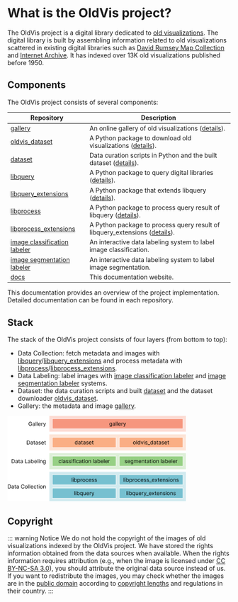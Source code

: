 # What is the OldVis project?

The OldVis project is a digital library dedicated to [old visualizations](https://en.wikipedia.org/wiki/Data_and_information_visualization#History).
The digital library is built by assembling information related to old visualizations scattered in existing digital libraries such as [David Rumsey Map Collection](https://www.davidrumsey.com/) and [Internet Archive](https://archive.org/).
It has indexed over 13K old visualizations published before 1950.

## Components

The OldVis project consists of several components:

| Repository                                                                             | Description                                                                                               |
| -------------------------------------------------------------------------------------- | --------------------------------------------------------------------------------------------------------- |
| [gallery](https://github.com/oldvis/gallery)                                           | An online gallery of old visualizations ([details](../implementation/gallery)).                           |
| [oldvis_dataset](https://github.com/oldvis/oldvis_dataset)                             | A Python package to download old visualizations ([details](../implementation/downloader)).                |
| [dataset](https://github.com/oldvis/dataset)                                           | Data curation scripts in Python and the built dataset ([details](../implementation/dataset)).             |
| [libquery](https://github.com/oldvis/libquery)                                         | A Python package to query digital libraries ([details](../implementation/querier)).                       |
| [libquery_extensions](https://github.com/oldvis/libquery_extensions)                   | A Python package that extends libquery ([details](../implementation/querier)).                            |
| [libprocess](https://github.com/oldvis/libprocess)                                     | A Python package to process query result of libquery ([details](../implementation/processor)).            |
| [libprocess_extensions](https://github.com/oldvis/libprocess_extensions)               | A Python package to process query result of libquery_extensions ([details](../implementation/processor)). |
| [image classification labeler](https://github.com/oldvis/image-classification-labeler) | An interactive data labeling system to label image classification.                                        |
| [image segmentation labeler](https://github.com/oldvis/image-segmentation-labeler)     | An interactive data labeling system to label image segmentation.                                          |
| [docs](https://github.com/oldvis/oldvis.github.io)                                     | This documentation website.                                                                               |

This documentation provides an overview of the project implementation.
Detailed documentation can be found in each repository.

## Stack

The stack of the OldVis project consists of four layers (from bottom to top):

- Data Collection: fetch metadata and images with [libquery](https://github.com/oldvis/libquery)/[libquery_extensions](https://github.com/oldvis/libquery_extensions) and process metadata with [libprocess](https://github.com/oldvis/libprocess)/[libprocess_extensions](https://github.com/oldvis/libprocess_extensions).
- Data Labeling: label images with [image classification labeler](https://github.com/oldvis/image-classification-labeler) and [image segmentation labeler](https://github.com/oldvis/image-segmentation-labeler) systems.
- Dataset: the data curation scripts and built [dataset](https://github.com/oldvis/dataset) and the dataset downloader [oldvis_dataset](https://github.com/oldvis/oldvis_dataset).
- Gallery: the metadata and image [gallery](https://github.com/oldvis/gallery).

<img src="/stack.svg" style="width: 80%">

## Copyright

::: warning Notice
We do not hold the copyright of the images of old visualizations indexed by the OldVis project.
We have stored the rights information obtained from the data sources when available.
When the rights information requires attribution (e.g., when the image is licensed under [CC BY-NC-SA 3.0](https://creativecommons.org/licenses/by-nc-sa/3.0/)), you should attribute the original data source instead of us.
If you want to redistribute the images, you may check whether the images are in the [public domain](https://en.wikipedia.org/wiki/Public_domain) according to [copyright lengths](https://en.wikipedia.org/wiki/List_of_countries%27_copyright_lengths) and regulations in their country.
:::
